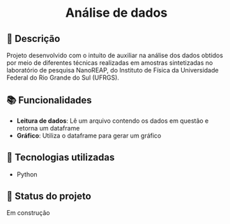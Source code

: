 <h1 align="center">Análise de dados</h1>

## :memo: Descrição
Projeto desenvolvido com o intuito de auxiliar na análise dos dados obtidos por meio de diferentes técnicas realizadas em amostras sintetizadas no laboratório de pesquisa NanoREAP, do Instituto de Física da Universidade Federal do Rio Grande do Sul (UFRGS).

## :books: Funcionalidades
* <b>Leitura de dados</b>: Lê um arquivo contendo os dados em questão e retorna um dataframe
* <b>Gráfico</b>: Utiliza o dataframe para gerar um gráfico

## :wrench: Tecnologias utilizadas
* Python

## :dart: Status do projeto
Em construção
